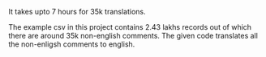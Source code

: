 It takes upto 7 hours for 35k translations.

The example csv in this project contains 2.43 lakhs records out of which there are around 35k non-english comments.
The given code translates all the non-enligsh comments to english.